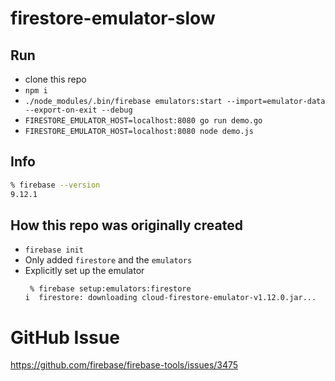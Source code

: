 # firestore-emulator-slow

## Run

* clone this repo
* `npm i`
* `./node_modules/.bin/firebase emulators:start --import=emulator-data --export-on-exit --debug`
* `FIRESTORE_EMULATOR_HOST=localhost:8080 go run demo.go`
* `FIRESTORE_EMULATOR_HOST=localhost:8080 node demo.js`

## Info

```bash
% firebase --version
9.12.1
```

## How this repo was originally created

* `firebase init`
 * Only added `firestore` and the `emulators`
* Explicitly set up the emulator
    ```
     % firebase setup:emulators:firestore
    i  firestore: downloading cloud-firestore-emulator-v1.12.0.jar...
    ```

# GitHub Issue

https://github.com/firebase/firebase-tools/issues/3475

